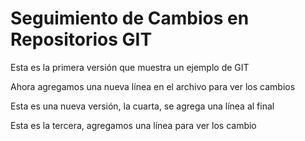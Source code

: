 # Seguimiento de Cambios en Repositorios GIT

Esta es la primera versión que muestra un ejemplo de GIT

Ahora agregamos una nueva línea en el archivo para ver los cambios

Esta es una nueva versión, la cuarta, se agrega una línea al final

Esta es la tercera, agregamos una línea para ver los cambio
